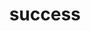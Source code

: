 ---
layout: success
title: 'success'
permalink: /success/
pageName: 'success_page'
colorTheme: 'pastel-green'
colorThemeHex: '#5f1420'
sitemap: false

pageContent:
  title: "Sweet! Your report is on its way."
  text:  'It’ll be in your email inbox soon. Hope you dig the curated content we’ve put together! Head back to <a href="!SITE_URL!/payment-insights/" class="link_inline link_inline--red">Payment insights</a> to dip into more.'

---